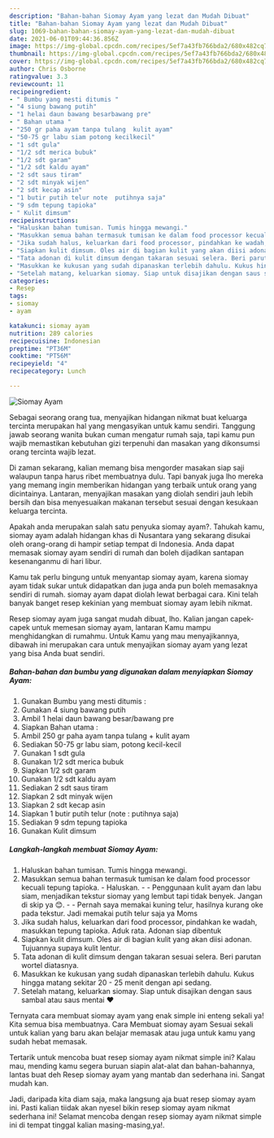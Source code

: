 ```yaml
---
description: "Bahan-bahan Siomay Ayam yang lezat dan Mudah Dibuat"
title: "Bahan-bahan Siomay Ayam yang lezat dan Mudah Dibuat"
slug: 1069-bahan-bahan-siomay-ayam-yang-lezat-dan-mudah-dibuat
date: 2021-06-01T09:44:36.856Z
image: https://img-global.cpcdn.com/recipes/5ef7a43fb766bda2/680x482cq70/siomay-ayam-foto-resep-utama.jpg
thumbnail: https://img-global.cpcdn.com/recipes/5ef7a43fb766bda2/680x482cq70/siomay-ayam-foto-resep-utama.jpg
cover: https://img-global.cpcdn.com/recipes/5ef7a43fb766bda2/680x482cq70/siomay-ayam-foto-resep-utama.jpg
author: Chris Osborne
ratingvalue: 3.3
reviewcount: 11
recipeingredient:
- " Bumbu yang mesti ditumis "
- "4 siung bawang putih"
- "1 helai daun bawang besarbawang pre"
- " Bahan utama "
- "250 gr paha ayam tanpa tulang  kulit ayam"
- "50-75 gr labu siam potong kecilkecil"
- "1 sdt gula"
- "1/2 sdt merica bubuk"
- "1/2 sdt garam"
- "1/2 sdt kaldu ayam"
- "2 sdt saus tiram"
- "2 sdt minyak wijen"
- "2 sdt kecap asin"
- "1 butir putih telur note  putihnya saja"
- "9 sdm tepung tapioka"
- " Kulit dimsum"
recipeinstructions:
- "Haluskan bahan tumisan. Tumis hingga mewangi."
- "Masukkan semua bahan termasuk tumisan ke dalam food processor kecuali tepung tapioka.  Haluskan.  Penggunaan kulit ayam dan labu siam, menjadikan tekstur siomay yang lembut tapi tidak benyek. Jangan di skip ya 😊.  Pernah saya memakai kuning telur, hasilnya kurang oke pada tekstur. Jadi memakai putih telur saja ya Moms"
- "Jika sudah halus, keluarkan dari food processor, pindahkan ke wadah, masukkan tepung tapioka. Aduk rata. Adonan siap dibentuk"
- "Siapkan kulit dimsum. Oles air di bagian kulit yang akan diisi adonan. Tujuannya supaya kulit lentur."
- "Tata adonan di kulit dimsum dengan takaran sesuai selera. Beri parutan wortel diatasnya."
- "Masukkan ke kukusan yang sudah dipanaskan terlebih dahulu. Kukus hingga matang sekitar 20 - 25 menit dengan api sedang."
- "Setelah matang, keluarkan siomay. Siap untuk disajikan dengan saus sambal atau saus mentai ❤️"
categories:
- Resep
tags:
- siomay
- ayam

katakunci: siomay ayam 
nutrition: 289 calories
recipecuisine: Indonesian
preptime: "PT36M"
cooktime: "PT56M"
recipeyield: "4"
recipecategory: Lunch

---
```



![Siomay Ayam](https://img-global.cpcdn.com/recipes/5ef7a43fb766bda2/680x482cq70/siomay-ayam-foto-resep-utama.jpg)

Sebagai seorang orang tua, menyajikan hidangan nikmat buat keluarga tercinta merupakan hal yang mengasyikan untuk kamu sendiri. Tanggung jawab seorang  wanita bukan cuman mengatur rumah saja, tapi kamu pun wajib memastikan kebutuhan gizi terpenuhi dan masakan yang dikonsumsi orang tercinta wajib lezat.

Di zaman  sekarang, kalian memang bisa mengorder masakan siap saji walaupun tanpa harus ribet membuatnya dulu. Tapi banyak juga lho mereka yang memang ingin memberikan hidangan yang terbaik untuk orang yang dicintainya. Lantaran, menyajikan masakan yang diolah sendiri jauh lebih bersih dan bisa menyesuaikan makanan tersebut sesuai dengan kesukaan keluarga tercinta. 



Apakah anda merupakan salah satu penyuka siomay ayam?. Tahukah kamu, siomay ayam adalah hidangan khas di Nusantara yang sekarang disukai oleh orang-orang di hampir setiap tempat di Indonesia. Anda dapat memasak siomay ayam sendiri di rumah dan boleh dijadikan santapan kesenanganmu di hari libur.

Kamu tak perlu bingung untuk menyantap siomay ayam, karena siomay ayam tidak sukar untuk didapatkan dan juga anda pun boleh memasaknya sendiri di rumah. siomay ayam dapat diolah lewat berbagai cara. Kini telah banyak banget resep kekinian yang membuat siomay ayam lebih nikmat.

Resep siomay ayam juga sangat mudah dibuat, lho. Kalian jangan capek-capek untuk memesan siomay ayam, lantaran Kamu mampu menghidangkan di rumahmu. Untuk Kamu yang mau menyajikannya, dibawah ini merupakan cara untuk menyajikan siomay ayam yang lezat yang bisa Anda buat sendiri.

<!--inarticleads1-->

##### Bahan-bahan dan bumbu yang digunakan dalam menyiapkan Siomay Ayam:

1. Gunakan  Bumbu yang mesti ditumis :
1. Gunakan 4 siung bawang putih
1. Ambil 1 helai daun bawang besar/bawang pre
1. Siapkan  Bahan utama :
1. Ambil 250 gr paha ayam tanpa tulang + kulit ayam
1. Sediakan 50-75 gr labu siam, potong kecil-kecil
1. Gunakan 1 sdt gula
1. Gunakan 1/2 sdt merica bubuk
1. Siapkan 1/2 sdt garam
1. Gunakan 1/2 sdt kaldu ayam
1. Sediakan 2 sdt saus tiram
1. Siapkan 2 sdt minyak wijen
1. Siapkan 2 sdt kecap asin
1. Siapkan 1 butir putih telur (note : putihnya saja)
1. Sediakan 9 sdm tepung tapioka
1. Gunakan  Kulit dimsum




<!--inarticleads2-->

##### Langkah-langkah membuat Siomay Ayam:

1. Haluskan bahan tumisan. Tumis hingga mewangi.
1. Masukkan semua bahan termasuk tumisan ke dalam food processor kecuali tepung tapioka.  - Haluskan. -  - Penggunaan kulit ayam dan labu siam, menjadikan tekstur siomay yang lembut tapi tidak benyek. Jangan di skip ya 😊. -  - Pernah saya memakai kuning telur, hasilnya kurang oke pada tekstur. Jadi memakai putih telur saja ya Moms
1. Jika sudah halus, keluarkan dari food processor, pindahkan ke wadah, masukkan tepung tapioka. Aduk rata. Adonan siap dibentuk
1. Siapkan kulit dimsum. Oles air di bagian kulit yang akan diisi adonan. Tujuannya supaya kulit lentur.
1. Tata adonan di kulit dimsum dengan takaran sesuai selera. Beri parutan wortel diatasnya.
1. Masukkan ke kukusan yang sudah dipanaskan terlebih dahulu. Kukus hingga matang sekitar 20 - 25 menit dengan api sedang.
1. Setelah matang, keluarkan siomay. Siap untuk disajikan dengan saus sambal atau saus mentai ❤️




Ternyata cara membuat siomay ayam yang enak simple ini enteng sekali ya! Kita semua bisa membuatnya. Cara Membuat siomay ayam Sesuai sekali untuk kalian yang baru akan belajar memasak atau juga untuk kamu yang sudah hebat memasak.

Tertarik untuk mencoba buat resep siomay ayam nikmat simple ini? Kalau mau, mending kamu segera buruan siapin alat-alat dan bahan-bahannya, lantas buat deh Resep siomay ayam yang mantab dan sederhana ini. Sangat mudah kan. 

Jadi, daripada kita diam saja, maka langsung aja buat resep siomay ayam ini. Pasti kalian tiidak akan nyesel bikin resep siomay ayam nikmat sederhana ini! Selamat mencoba dengan resep siomay ayam nikmat simple ini di tempat tinggal kalian masing-masing,ya!.


